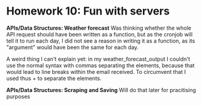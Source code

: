# Homework 10: Fun with servers

**APIs/Data Structures: Weather forecast**
Was thinking whether the whole API request should have been written as a function, but as the cronjob will tell it to run each day, I did not see a reason in writing it as a function, as its "argument" would have been the same for each day.

A weird thing I can't explain yet: in my weather_forecast_output I couldn't use the normal syntax with commas separating the elements, because that would lead to line breaks within the email received. To circumvent that I used thus + to separate the elements.


**APIs/Data Structures: Scraping and Saving**
Will do that later for pracitising purposes
